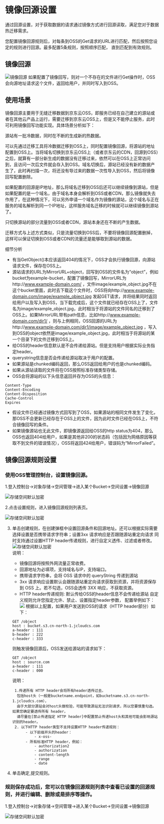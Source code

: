 #  镜像回源设置

通过回源设置，对于获取数据的请求通过镜像方式进行回源读取，满足您对于数据热迁移需求。

您配置镜像回源规则后，对每条到OSS的Get请求的URL进行匹配，然后按照您设定的规则进行回源。最多配置5条规则，按照顺序匹配，
直到匹配到有效规则。

## 镜像回源

![镜像回源](../../../../../image/Object-Storage-Service/OSS-97.png)
如果配置了镜像回写，则对一个不存在的文件进行Get操作时，OSS会向源地址请求这个文件，返回给用户，并同时写入到OSS。

## 使用场景  
镜像回源主要用于无缝迁移数据到京东云OSS，即服务已经在自己建立的源站或者在其他云产品上运行，需要迁移到京东云OSS上，但是又不能停止服务，此时可利用镜像回写功能实现。具体场景分析如下：

源站有一批冷数据，同时在不断的生成新的热数据。

可以先通过迁移工具将冷数据迁移到OSS上，同时配置镜像回源，将源站的地址配置到OSS上。当将域名切换到京东云OSS上（或者京东云的CDN，回源到OSS）之后，就算有一部分新生成的数据没有迁移过来，依然可以在OSS上正常访问到，且访问一次后文件就会存入到OSS。域名切换后，源站已经没有新的数据产生了，此时再扫描一次，将还没有导过来的数据一次性导入到OSS，然后将镜像回写配置删除。

如果配置的回源是IP地址，那么将域名迁移到OSS后还可以继续镜像到源站，但是如果配置的是一个域名，由于域名本身会解析到OSS或者CDN，那么镜像就失去作用了，在这种情况下，可以另外申请一个域名作为镜像的源站，这个域名与正在服务的域名解析到同一个IP地址，这样服务域名迁移的时候就可以继续镜像到源站了。

只切换源站的部分流量到OSS或者CDN，源站本身还在不断的产生数据。

迁移方式与上述方式类似，只是流量切换到OSS后，不要将镜像回源配置删掉，这样可以保证切换到OSS或者CDN的流量还是能够取到源站的数据。

细节分析

* 有当GetObject()本应该返回404的情况下，OSS才会执行镜像回源，向源站请求文件，保存在OSS上。
* 源站请求的URL为MirrorURL+object，回写到OSS的文件名为“object”，例如bucket为example-bucket，配置了镜像回写，MirrorURL为http://www.example-domain.com/ ，文件image/example_object.jpg不在这个bucket里面，此时去下载这个文件时，OSS将向http://www.example-domain.com/image/example_object.jpg 发起GET请求，并将结果同时返回给用户以及写入到OSS，当下载完成后，这个文件就已经存在OSS上了，文件名为image/example_object.jpg，此时相当于将源站的文件同名的迁移到了OSS上。如果MirrorURL带有path信息，比如http://www.example-domain.com/dir1/ ，则与上例相同，OSS回源的URL为http://www.example-domain.com/dir1/image/example_object.jpg ，写入到OSS的object依然是image/example_object.jpg，此时相当于将源站的某一个目录下的文件迁移到OSS上。
* 给OSS的header信息默认是不会传递给源站。但是支持用户根据实际业务指定header。
* querystring信息是否会传递给源站取决于用户的配置。
* 如果源站是chunked编码返回，那么OSS返回给用户的也是chunked编码。
* 如果从源站读取的文件将在OSS按照标准存储类型存储。
* OSS会将源站的以下头信息返回并存为OSS的头信息：

 ``` 
Content-Type
Content-Encoding
Content-Disposition
Cache-Control
Expires
```

* 假设文件已经通过镜像方式回写到了OSS，如果源站的相同文件发生了变化，那OSS不会更新已经存在于OSS上的文件，因为此时文件已经在OSS上，不符合镜像回写的条件。
* 如果镜像源站也无此文件，即镜像源返回给OSS的http status为404，那么OSS也返回404给用户，如果是其他非200的状态码（包括因为网络原因等获取不到文件的错误情况），OSS将返回424给用户，错误码为“MirrorFailed”。


## 镜像回源规则设置 

### 使用OSS管理控制台，设置镜像回源。

1.登入控制台->对象存储->空间管理->进入某个Bucket->空间设置->镜像回源

![存储空间默认加密](../../../../../image/Object-Storage-Service/OSS-98.png)

2.点击设置规则，进入镜像回源规则列表页。

![存储空间默认加密](../../../../../image/Object-Storage-Service/OSS-99.jpg)

3. 单击创建规则，在创建弹框中设置回源条件和回源地址。还可以根据实际需要选择设置是否携带请求字符串；设置3xx 请求响应是否跟随源站重定向请求
   同时支持通过设置HTTP header传递规则，进行自定义透传、过滤或者修改。
   ![存储空间默认加密](../../../../../image/Object-Storage-Service/OSS-100.png)                        
   说明：
    - 镜像回源将按照外网流量正常收费。
    - 回源地址为必填项，支持域名与IP，支持端口。
    - 携带请求字符串，会将 OSS 请求中的 queryString 传递到源站
    - 3xx 请求响应设置默认会跟随源站重定向请求获取到资源，并将资源保存到 OSS 上。若不勾选，OSS会透传 3XX 响应，不获取资源。
    - HTTP header传递规则:
      默认传给OSS的header信息不会传递给源站
      自定义规则允许您指定允许、禁止、设置指定header参数，
  配置举例如下：
  ![](../../../../../image/Object-Storage-Service/OSS-101.png)
    根据以上配置，如果用户发送到OSS的请求（HTTP header部分）如下：
    ```
    GET /object
    host : bucket.s3.cn-north-1.jcloudcs.com
    a-header : 111
    b-header : 222
    c-header : 333
    ```
    则触发镜像回源后，OSS发送给源站的请求如下：
    ```
    GET /object
    host : source.com
    a-header : 111
    c-header : 000
    ```
    说明：
    
        1.传递所有 HTTP header会将所有header透传过去，
         包括host头（一般是bucketname.endpoint，如bucketname.s3.cn-north-1.jcloudcs.com），
         由于大部分源站会对host头做校验，可能导致源站无法识别请求，所以您要慎重勾选。如果您确定要透传所有 header，
         请尽量在[禁止传递指定 HTTP header]中配置禁止传递host头和其他可能会影响源站识别的header。
        2. 以下HTTP header类型不支持设置HTTP header传递规则：
             - 以下前缀开头的header：
                 - x-oss-
             - 所有标准HTTP header，例如：
                 - authorization2
                 - authorization
                 - content-length
                 - range
                 - date
8.  单击确定,提交规则。

### 规则保存成功后，您可以在镜像回源规则列表中查看已设置的回源规则，并进行编辑、删除或是排序等操作。

1.登入控制台->对象存储->空间管理->进入某个Bucket->空间设置->镜像回源

![存储空间默认加密](../../../../../image/Object-Storage-Service/OSS-102.png)


